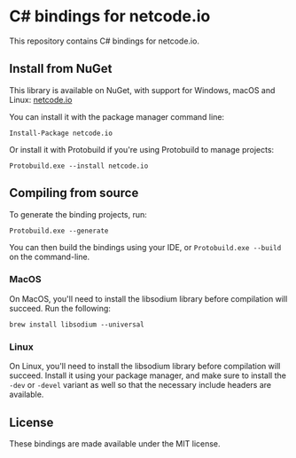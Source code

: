 # C# bindings for netcode.io

This repository contains C# bindings for netcode.io.

## Install from NuGet

This library is available on NuGet, with support for Windows, macOS and Linux: [netcode.io](https://www.nuget.org/packages/netcode.io)

You can install it with the package manager command line:

```
Install-Package netcode.io
```

Or install it with Protobuild if you're using Protobuild to manage projects:

```
Protobuild.exe --install netcode.io
```

## Compiling from source

To generate the binding projects, run:

```
Protobuild.exe --generate
```

You can then build the bindings using your IDE, or `Protobuild.exe --build` on the command-line.

### MacOS

On MacOS, you'll need to install the libsodium library before compilation will succeed.  Run the following:

```
brew install libsodium --universal
```

### Linux

On Linux, you'll need to install the libsodium library before compilation will succeed.  Install it using your package manager, and make sure to install the `-dev` or `-devel` variant as well so that the necessary include headers are available.

## License

These bindings are made available under the MIT license.